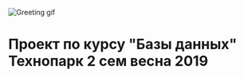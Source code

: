 ![Greeting gif](https://media.giphy.com/media/8FK0n9SIlod7a/giphy.gif) 
# Проект по курсу "Базы данных" Технопарк 2 сем весна 2019
